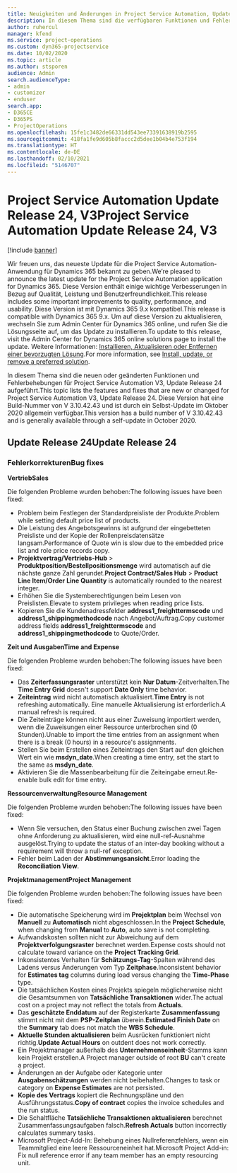 ```yaml
---
title: Neuigkeiten und Änderungen in Project Service Automation, Update Release 24, V3
description: In diesem Thema sind die verfügbaren Funktionen und Fehlerbehebungen für Project Service Automation Update Release 24, V3 aufgeführt.
author: ruhercul
manager: kfend
ms.service: project-operations
ms.custom: dyn365-projectservice
ms.date: 10/02/2020
ms.topic: article
ms.author: stsporen
audience: Admin
search.audienceType:
- admin
- customizer
- enduser
search.app:
- D365CE
- D365PS
- ProjectOperations
ms.openlocfilehash: 15fe1c3482de66331dd543ee73391638919b2595
ms.sourcegitcommit: 418fa1fe9d605b8faccc2d5dee1b04b4e753f194
ms.translationtype: HT
ms.contentlocale: de-DE
ms.lasthandoff: 02/10/2021
ms.locfileid: "5146707"
---
```

# <a name="project-service-automation-update-release-24-v3"></a><span data-ttu-id="ecad6-103">Project Service Automation Update Release 24, V3</span><span class="sxs-lookup"><span data-stu-id="ecad6-103">Project Service Automation Update Release 24, V3</span></span>

[!include [banner](../includes/psa-now-project-operations.md)]

<span data-ttu-id="ecad6-104">Wir freuen uns, das neueste Update für die Project Service Automation-Anwendung für Dynamics 365 bekannt zu geben.</span><span class="sxs-lookup"><span data-stu-id="ecad6-104">We’re pleased to announce the latest update for the Project Service Automation application for Dynamics 365.</span></span> <span data-ttu-id="ecad6-105">Diese Version enthält einige wichtige Verbesserungen in Bezug auf Qualität, Leistung und Benutzerfreundlichkeit.</span><span class="sxs-lookup"><span data-stu-id="ecad6-105">This release includes some important improvements to quality, performance, and usability.</span></span> <span data-ttu-id="ecad6-106">Diese Version ist mit Dynamics 365 9.x kompatibel.</span><span class="sxs-lookup"><span data-stu-id="ecad6-106">This release is compatible with Dynamics 365 9.x.</span></span> <span data-ttu-id="ecad6-107">Um auf diese Version zu aktualisieren, wechseln Sie zum Admin Center für Dynamics 365 online, und rufen Sie die Lösungsseite auf, um das Update zu installieren.</span><span class="sxs-lookup"><span data-stu-id="ecad6-107">To update to this release, visit the Admin Center for Dynamics 365 online solutions page to install the update.</span></span> <span data-ttu-id="ecad6-108">Weitere Informationen: [Installieren, Aktualisieren oder Entfernen einer bevorzugten Lösung](https://docs.microsoft.com/power-platform/admin/install-remove-preferred-solution).</span><span class="sxs-lookup"><span data-stu-id="ecad6-108">For more information, see [Install, update, or remove a preferred solution](https://docs.microsoft.com/power-platform/admin/install-remove-preferred-solution).</span></span>

<span data-ttu-id="ecad6-109">In diesem Thema sind die neuen oder geänderten Funktionen und Fehlerbehebungen für Project Service Automation V3, Update Release 24 aufgeführt.</span><span class="sxs-lookup"><span data-stu-id="ecad6-109">This topic lists the features and fixes that are new or changed for Project Service Automation V3, Update Release 24.</span></span> <span data-ttu-id="ecad6-110">Diese Version hat eine Build-Nummer von V 3.10.42.43 und ist durch ein Selbst-Update im Oktober 2020 allgemein verfügbar.</span><span class="sxs-lookup"><span data-stu-id="ecad6-110">This version has a build number of V 3.10.42.43 and is generally available through a self-update in October 2020.</span></span>

## <a name="update-release-24"></a><span data-ttu-id="ecad6-111">Update Release 24</span><span class="sxs-lookup"><span data-stu-id="ecad6-111">Update Release 24</span></span>

### <a name="bug-fixes"></a><span data-ttu-id="ecad6-112">Fehlerkorrekturen</span><span class="sxs-lookup"><span data-stu-id="ecad6-112">Bug fixes</span></span>

<span data-ttu-id="ecad6-113">**Vertrieb**</span><span class="sxs-lookup"><span data-stu-id="ecad6-113">**Sales**</span></span>

<span data-ttu-id="ecad6-114">Die folgenden Probleme wurden behoben:</span><span class="sxs-lookup"><span data-stu-id="ecad6-114">The following issues have been fixed:</span></span>

- <span data-ttu-id="ecad6-115">Problem beim Festlegen der Standardpreisliste der Produkte.</span><span class="sxs-lookup"><span data-stu-id="ecad6-115">Problem while setting default price list of products.</span></span>
- <span data-ttu-id="ecad6-116">Die Leistung des Angebotsgewinns ist aufgrund der eingebetteten Preisliste und der Kopie der Rollenpreisdatensätze langsam.</span><span class="sxs-lookup"><span data-stu-id="ecad6-116">Performance of Quote win is slow due to the embedded price list and role price records copy.</span></span>
- <span data-ttu-id="ecad6-117">**Projektvertrag/Vertriebs-Hub** > **Produktposition/Bestellpositionsmenge** wird automatisch auf die nächste ganze Zahl gerundet.</span><span class="sxs-lookup"><span data-stu-id="ecad6-117">**Project Contract/Sales Hub** > **Product Line Item/Order Line Quantity** is automatically rounded to the nearest integer.</span></span>
- <span data-ttu-id="ecad6-118">Erhöhen Sie die Systemberechtigungen beim Lesen von Preislisten.</span><span class="sxs-lookup"><span data-stu-id="ecad6-118">Elevate to system privileges when reading price lists.</span></span>
- <span data-ttu-id="ecad6-119">Kopieren Sie die Kundenadressfelder **address1_freighttermscode** und **address1_shippingmethodcode** nach Angebot/Auftrag.</span><span class="sxs-lookup"><span data-stu-id="ecad6-119">Copy customer address fields **address1_freighttermscode** and **address1_shippingmethodcode** to Quote/Order.</span></span> 


<span data-ttu-id="ecad6-120">**Zeit und Ausgaben**</span><span class="sxs-lookup"><span data-stu-id="ecad6-120">**Time and Expense**</span></span>

<span data-ttu-id="ecad6-121">Die folgenden Probleme wurden behoben:</span><span class="sxs-lookup"><span data-stu-id="ecad6-121">The following issues have been fixed:</span></span>

- <span data-ttu-id="ecad6-122">Das **Zeiterfassungsraster** unterstützt kein **Nur Datum**-Zeitverhalten.</span><span class="sxs-lookup"><span data-stu-id="ecad6-122">The **Time Entry Grid** doesn't support **Date Only** time behavior.</span></span>
- <span data-ttu-id="ecad6-123">**Zeiteintrag** wird nicht automatisch aktualisiert.</span><span class="sxs-lookup"><span data-stu-id="ecad6-123">**Time Entry** is not refreshing automatically.</span></span> <span data-ttu-id="ecad6-124">Eine manuelle Aktualisierung ist erforderlich.</span><span class="sxs-lookup"><span data-stu-id="ecad6-124">A manual refresh is required.</span></span>
- <span data-ttu-id="ecad6-125">Die Zeiteinträge können nicht aus einer Zuweisung importiert werden, wenn die Zuweisungen einer Ressource unterbrochen sind (0 Stunden).</span><span class="sxs-lookup"><span data-stu-id="ecad6-125">Unable to import the time entries from an assignment when there is a break (0 hours) in a resource's assignments.</span></span>
- <span data-ttu-id="ecad6-126">Stellen Sie beim Erstellen eines Zeiteintrags den Start auf den gleichen Wert ein wie **msdyn_date**.</span><span class="sxs-lookup"><span data-stu-id="ecad6-126">When creating a time entry, set the start to the same as **msdyn_date**.</span></span>
- <span data-ttu-id="ecad6-127">Aktivieren Sie die Massenbearbeitung für die Zeiteingabe erneut.</span><span class="sxs-lookup"><span data-stu-id="ecad6-127">Re-enable bulk edit for time entry.</span></span>

<span data-ttu-id="ecad6-128">**Ressourcenverwaltung**</span><span class="sxs-lookup"><span data-stu-id="ecad6-128">**Resource Management**</span></span>

<span data-ttu-id="ecad6-129">Die folgenden Probleme wurden behoben:</span><span class="sxs-lookup"><span data-stu-id="ecad6-129">The following issues have been fixed:</span></span>

- <span data-ttu-id="ecad6-130">Wenn Sie versuchen, den Status einer Buchung zwischen zwei Tagen ohne Anforderung zu aktualisieren, wird eine null-ref-Ausnahme ausgelöst.</span><span class="sxs-lookup"><span data-stu-id="ecad6-130">Trying to update the status of an inter-day booking without a requirement will throw a null-ref exception.</span></span>
- <span data-ttu-id="ecad6-131">Fehler beim Laden der **Abstimmungsansicht**.</span><span class="sxs-lookup"><span data-stu-id="ecad6-131">Error loading the **Reconciliation View**.</span></span>


<span data-ttu-id="ecad6-132">**Projektmanagement**</span><span class="sxs-lookup"><span data-stu-id="ecad6-132">**Project Management**</span></span>

<span data-ttu-id="ecad6-133">Die folgenden Probleme wurden behoben:</span><span class="sxs-lookup"><span data-stu-id="ecad6-133">The following issues have been fixed:</span></span>

- <span data-ttu-id="ecad6-134">Die automatische Speicherung wird im **Projektplan** beim Wechsel von **Manuell** zu **Automatisch** nicht abgeschlossen.</span><span class="sxs-lookup"><span data-stu-id="ecad6-134">In the **Project Schedule**, when changing from **Manual** to **Auto**, auto save is not completing.</span></span>
- <span data-ttu-id="ecad6-135">Aufwandskosten sollten nicht zur Abweichung auf dem **Projektverfolgungsraster** berechnet werden.</span><span class="sxs-lookup"><span data-stu-id="ecad6-135">Expense costs should not calculate toward variance on the **Project Tracking Grid**.</span></span>
- <span data-ttu-id="ecad6-136">Inkonsistentes Verhalten für **Schätzungs-Tag**-Spalten während des Ladens versus Änderungen vom Typ **Zeitphase**.</span><span class="sxs-lookup"><span data-stu-id="ecad6-136">Inconsistent behavior for **Estimates tag** columns during load versus changing the **Time-Phase** type.</span></span>
- <span data-ttu-id="ecad6-137">Die tatsächlichen Kosten eines Projekts spiegeln möglicherweise nicht die Gesamtsummen von **Tatsächliche Transaktionen** wider.</span><span class="sxs-lookup"><span data-stu-id="ecad6-137">The actual cost on a project may not reflect the totals from **Actuals**.</span></span>
- <span data-ttu-id="ecad6-138">Das **geschätzte Enddatum** auf der Registerkarte **Zusammenfassung** stimmt nicht mit dem **PSP-Zeitplan** überein.</span><span class="sxs-lookup"><span data-stu-id="ecad6-138">**Estimated Finish Date** on the **Summary** tab does not match the **WBS Schedule**.</span></span>
- <span data-ttu-id="ecad6-139">**Aktuelle Stunden aktualisieren** beim Ausrücken funktioniert nicht richtig.</span><span class="sxs-lookup"><span data-stu-id="ecad6-139">**Update Actual Hours** on outdent does not work correctly.</span></span>
- <span data-ttu-id="ecad6-140">Ein Projektmanager außerhalb des **Unternehmenseinheit**-Stamms kann kein Projekt erstellen.</span><span class="sxs-lookup"><span data-stu-id="ecad6-140">A Project manager outside of root **BU** can't create a project.</span></span>
- <span data-ttu-id="ecad6-141">Änderungen an der Aufgabe oder Kategorie unter **Ausgabenschätzungen** werden nicht beibehalten.</span><span class="sxs-lookup"><span data-stu-id="ecad6-141">Changes to task or category on **Expense Estimates** are not persisted.</span></span>
- <span data-ttu-id="ecad6-142">**Kopie des Vertrags** kopiert die Rechnungspläne und den Ausführungsstatus.</span><span class="sxs-lookup"><span data-stu-id="ecad6-142">**Copy of contract** copies the invoice schedules and the run status.</span></span>
- <span data-ttu-id="ecad6-143">Die Schaltfläche **Tatsächliche Transaktionen aktualisieren** berechnet Zusammenfassungsaufgaben falsch.</span><span class="sxs-lookup"><span data-stu-id="ecad6-143">**Refresh Actuals** button incorrectly calculates summary tasks.</span></span>
- <span data-ttu-id="ecad6-144">Microsoft Project-Add-In: Behebung eines Nullreferenzfehlers, wenn ein Teammitglied eine leere Ressourceneinheit hat.</span><span class="sxs-lookup"><span data-stu-id="ecad6-144">Microsoft Project Add-in: Fix null reference error if any team member has an empty resourcing unit.</span></span>

